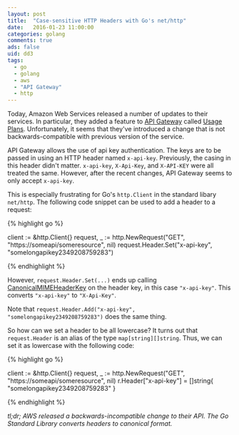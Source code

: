 ```yaml
---
layout: post
title:  "Case-sensitive HTTP Headers with Go's net/http"
date:   2016-01-23 11:00:00
categories: golang
comments: true
ads: false
uid: dd3
tags: 
  - go 
  - golang 
  - aws 
  - "API Gateway" 
  - http
---
```


Today, Amazon Web Services released a number of updates to their services. 
In particular, they added a feature to [API Gateway](https://aws.amazon.com/api-gateway/) 
called [Usage Plans](https://aws.amazon.com/blogs/aws/new-usage-plans-for-amazon-api-gateway/).
Unfortunately, it seems that they've introduced a change that is not backwards-compatible with previous version of the service.

API Gateway allows the use of api key authentication. The keys are to be passed in using an HTTP header named `x-api-key`. 
Previously, the casing in this header didn't matter. `x-api-key`, `X-Api-Key`, and `X-API-KEY` were all treated the same.
However, after the recent changes, API Gateway seems to only accept `x-api-key`.

This is especially frustrating for Go's `http.Client` in the standard libary `net/http`.
The following code snippet can be used to add a header to a request:


{% highlight go %}

client := &http.Client{}
request, _ := http.NewRequest("GET", "https://someapi/someresource", nil)
request.Header.Set("x-api-key", "somelongapikey2349208759283")

{% endhighlight %}

However, `request.Header.Set(...)` ends up calling [CanonicalMIMEHeaderKey](https://github.com/golang/go/blob/master/src/net/textproto/reader.go#L554) 
on the header key, in this case `"x-api-key"`.
This converts `"x-api-key"` to `"X-Api-Key"`.

Note that `request.Header.Add("x-api-key", "somelongapikey2349208759283")` does the same thing.

So how can we set a header to be all lowercase? It turns out that `request.Header` is an alias of the type `map[string][]string`.
Thus, we can set it as lowercase with the following code:

{% highlight go %}

client := &http.Client{}
request, _ := http.NewRequest("GET", "https://someapi/someresource", nil)
r.Header["x-api-key"] = []string{ "somelongapikey2349208759283" }

{% endhighlight %}


*tl;dr; AWS released a backwards-incompatible change to their API. The Go Standard Library converts headers to canonical format.*


